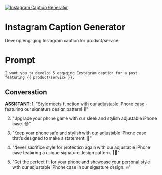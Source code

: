 
[![Instagram Caption Generator ](https://flow-prompt-covers.s3.us-west-1.amazonaws.com/icon/minimalist/mini_5.png)]()
# Instagram Caption Generator  
Develop engaging Instagram caption for product/service

# Prompt

```
I want you to develop 5 engaging Instagram caption for a post featuring {{ product/service }}.

```

## Conversation

**ASSISTANT**: 1. "Style meets function with our adjustable iPhone case - featuring our signature design pattern! 🌟"



2. "Upgrade your phone game with our sleek and stylish adjustable iPhone case. 😎"



3. "Keep your phone safe and stylish with our adjustable iPhone case that’s designed to make a statement. 💯"



4. "Never sacrifice style for protection again with our adjustable iPhone case featuring a unique signature design pattern. 🙌🏼"



5. "Get the perfect fit for your phone and showcase your personal style with our adjustable iPhone case in our signature design. 🔥"


